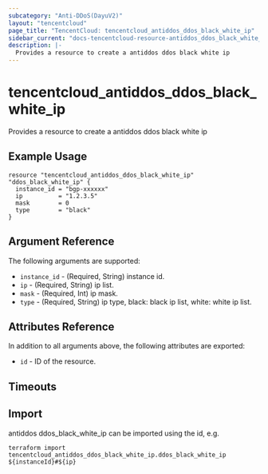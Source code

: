 ```yaml
---
subcategory: "Anti-DDoS(DayuV2)"
layout: "tencentcloud"
page_title: "TencentCloud: tencentcloud_antiddos_ddos_black_white_ip"
sidebar_current: "docs-tencentcloud-resource-antiddos_ddos_black_white_ip"
description: |-
  Provides a resource to create a antiddos ddos black white ip
---
```


# tencentcloud_antiddos_ddos_black_white_ip

Provides a resource to create a antiddos ddos black white ip

## Example Usage

```hcl
resource "tencentcloud_antiddos_ddos_black_white_ip" "ddos_black_white_ip" {
  instance_id = "bgp-xxxxxx"
  ip          = "1.2.3.5"
  mask        = 0
  type        = "black"
}
```

## Argument Reference

The following arguments are supported:

* `instance_id` - (Required, String) instance id.
* `ip` - (Required, String) ip list.
* `mask` - (Required, Int) ip mask.
* `type` - (Required, String) ip type, black: black ip list, white: white ip list.

## Attributes Reference

In addition to all arguments above, the following attributes are exported:

* `id` - ID of the resource.



## Timeouts

<no value>


## Import

antiddos ddos_black_white_ip can be imported using the id, e.g.

```
terraform import tencentcloud_antiddos_ddos_black_white_ip.ddos_black_white_ip ${instanceId}#${ip}
```

